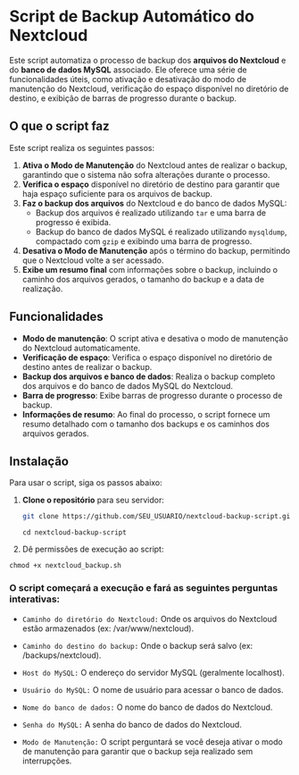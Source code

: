 # **Script de Backup Automático do Nextcloud**

Este script automatiza o processo de backup dos **arquivos do Nextcloud** e do **banco de dados MySQL** associado. Ele oferece uma série de funcionalidades úteis, como ativação e desativação do modo de manutenção do Nextcloud, verificação do espaço disponível no diretório de destino, e exibição de barras de progresso durante o backup.

## **O que o script faz**

Este script realiza os seguintes passos:

1. **Ativa o Modo de Manutenção** do Nextcloud antes de realizar o backup, garantindo que o sistema não sofra alterações durante o processo.
2. **Verifica o espaço** disponível no diretório de destino para garantir que haja espaço suficiente para os arquivos de backup.
3. **Faz o backup dos arquivos** do Nextcloud e do banco de dados MySQL:
   - Backup dos arquivos é realizado utilizando `tar` e uma barra de progresso é exibida.
   - Backup do banco de dados MySQL é realizado utilizando `mysqldump`, compactado com `gzip` e exibindo uma barra de progresso.
4. **Desativa o Modo de Manutenção** após o término do backup, permitindo que o Nextcloud volte a ser acessado.
5. **Exibe um resumo final** com informações sobre o backup, incluindo o caminho dos arquivos gerados, o tamanho do backup e a data de realização.

## **Funcionalidades**

- **Modo de manutenção**: O script ativa e desativa o modo de manutenção do Nextcloud automaticamente.
- **Verificação de espaço**: Verifica o espaço disponível no diretório de destino antes de realizar o backup.
- **Backup dos arquivos e banco de dados**: Realiza o backup completo dos arquivos e do banco de dados MySQL do Nextcloud.
- **Barra de progresso**: Exibe barras de progresso durante o processo de backup.
- **Informações de resumo**: Ao final do processo, o script fornece um resumo detalhado com o tamanho dos backups e os caminhos dos arquivos gerados.

## **Instalação**

Para usar o script, siga os passos abaixo:

1. **Clone o repositório** para seu servidor:

   ```bash
   git clone https://github.com/SEU_USUARIO/nextcloud-backup-script.git
   ```
   ```
   cd nextcloud-backup-script
   ```
2. Dê permissões de execução ao script:

```
chmod +x nextcloud_backup.sh
```

### O script começará a execução e fará as seguintes perguntas interativas:

- `Caminho do diretório do Nextcloud:` Onde os arquivos do Nextcloud estão armazenados (ex: /var/www/nextcloud).

- `Caminho do destino do backup:` Onde o backup será salvo (ex: /backups/nextcloud).

- `Host do MySQL:` O endereço do servidor MySQL (geralmente localhost).

- `Usuário do MySQL:` O nome de usuário para acessar o banco de dados.

- `Nome do banco de dados:` O nome do banco de dados do Nextcloud.

- `Senha do MySQL:` A senha do banco de dados do Nextcloud.

- `Modo de Manutenção:` O script perguntará se você deseja ativar o modo de manutenção para garantir que o backup seja realizado sem interrupções.
 
